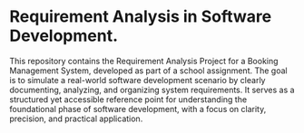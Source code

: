 # Requirement Analysis in Software Development.
This repository contains the Requirement Analysis Project for a Booking Management System, developed as part of a school assignment. The goal is to simulate a real-world software development scenario by clearly documenting, analyzing, and organizing system requirements. It serves as a structured yet accessible reference point for understanding the foundational phase of software development, with a focus on clarity, precision, and practical application.

